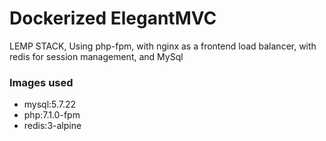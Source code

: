 # Dockerized ElegantMVC
  
LEMP STACK, Using php-fpm, with nginx as a frontend load balancer, with redis for session management, and MySql

### Images used
- mysql:5.7.22
- php:7.1.0-fpm
- redis:3-alpine